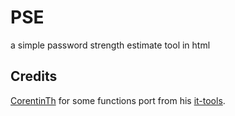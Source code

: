 # PSE
a simple password strength estimate tool in html
## Credits
[CorentinTh](https://github.com/CorentinTh) for some functions port from his [it-tools](https://github.com/CorentinTh/it-tools).
